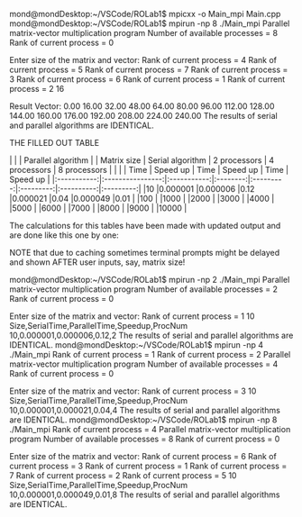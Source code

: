mond@mondDesktop:~/VSCode/ROLab1$ mpicxx -o Main_mpi Main.cpp
mond@mondDesktop:~/VSCode/ROLab1$ mpirun -np 8 ./Main_mpi
Parallel matrix-vector multiplication program
Number of available processes = 8
Rank of current process = 0

Enter size of the matrix and vector: Rank of current process = 4
Rank of current process = 5
Rank of current process = 7
Rank of current process = 3
Rank of current process = 6
Rank of current process = 1
Rank of current process = 2
16

Result Vector:
   0.00   16.00   32.00   48.00   64.00   80.00   96.00  112.00  128.00  144.00  160.00  176.00  192.00  208.00  224.00  240.00 
The results of serial and parallel algorithms are IDENTICAL.

THE FILLED OUT TABLE

|             |                  |                        Parallel algorithm                               |
| Matrix size | Serial algorithm |       2 processors     |     4 processors      |      8 processors      |
|             |                  |    Time     | Speed up |   Time    | Speed up  |    Time    | Speed up  |
|:-----------:|:----------------:|:-----------:|:--------:|:---------:|:---------:|:----------:|:---------:|
|10           |0.000001          |0.000006     |0.12      |0.000021   |0.04       |0.000049    |0.01       |
|100          |
|1000         |
|2000         |
|3000         |
|4000         |
|5000         |
|6000         |
|7000         |
|8000         |
|9000         |
|10000        |

The calculations for this tables have been made with updated output and are done like this one by one:

NOTE that due to caching sometimes terminal prompts might be delayed and shown AFTER user inputs, say, matrix size!

mond@mondDesktop:~/VSCode/ROLab1$ mpirun -np 2 ./Main_mpi
Parallel matrix-vector multiplication program
Number of available processes = 2
Rank of current process = 0

Enter size of the matrix and vector: Rank of current process = 1
10
Size,SerialTime,ParallelTime,Speedup,ProcNum
10,0.000001,0.000006,0.12,2
The results of serial and parallel algorithms are IDENTICAL.
mond@mondDesktop:~/VSCode/ROLab1$ mpirun -np 4 ./Main_mpi
Rank of current process = 1
Rank of current process = 2
Parallel matrix-vector multiplication program
Number of available processes = 4
Rank of current process = 0

Enter size of the matrix and vector: Rank of current process = 3
10
Size,SerialTime,ParallelTime,Speedup,ProcNum
10,0.000001,0.000021,0.04,4
The results of serial and parallel algorithms are IDENTICAL.
mond@mondDesktop:~/VSCode/ROLab1$ mpirun -np 8 ./Main_mpi
Rank of current process = 4
Parallel matrix-vector multiplication program
Number of available processes = 8
Rank of current process = 0

Enter size of the matrix and vector: Rank of current process = 6
Rank of current process = 3
Rank of current process = 1
Rank of current process = 7
Rank of current process = 2
Rank of current process = 5
10
Size,SerialTime,ParallelTime,Speedup,ProcNum
10,0.000001,0.000049,0.01,8
The results of serial and parallel algorithms are IDENTICAL.